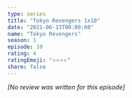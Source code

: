```yaml
---
type: series
title: "Tokyo Revengers 1x10"
date: "2021-06-13T00:00:00"
name: "Tokyo Revengers"
season: 1
episode: 10
rating: 4
ratingEmoji: "⭐️⭐️⭐️⭐️"
share: false
---
```


_[No review was written for this episode]_
